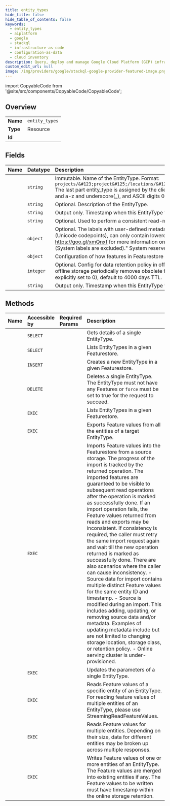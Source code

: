 ```yaml
---
title: entity_types
hide_title: false
hide_table_of_contents: false
keywords:
  - entity_types
  - aiplatform
  - google    
  - stackql
  - infrastructure-as-code
  - configuration-as-data
  - cloud inventory
description: Query, deploy and manage Google Cloud Platform (GCP) infrastructure and resources using SQL
custom_edit_url: null
image: /img/providers/google/stackql-google-provider-featured-image.png
---
```


import CopyableCode from '@site/src/components/CopyableCode/CopyableCode';




## Overview
<table><tbody>
<tr><td><b>Name</b></td><td><code>entity_types</code></td></tr>
<tr><td><b>Type</b></td><td>Resource</td></tr>
<tr><td><b>Id</b></td><td><CopyableCode code="google.aiplatform.entity_types" /></td></tr>
</tbody></table>

## Fields
| Name | Datatype | Description |
|:-----|:---------|:------------|
| <CopyableCode code="name" /> | `string` | Immutable. Name of the EntityType. Format: `projects/&#123;project&#125;/locations/&#123;location&#125;/featurestores/&#123;featurestore&#125;/entityTypes/&#123;entity_type&#125;` The last part entity_type is assigned by the client. The entity_type can be up to 64 characters long and can consist only of ASCII Latin letters A-Z and a-z and underscore(_), and ASCII digits 0-9 starting with a letter. The value will be unique given a featurestore. |
| <CopyableCode code="description" /> | `string` | Optional. Description of the EntityType. |
| <CopyableCode code="createTime" /> | `string` | Output only. Timestamp when this EntityType was created. |
| <CopyableCode code="etag" /> | `string` | Optional. Used to perform a consistent read-modify-write updates. If not set, a blind "overwrite" update happens. |
| <CopyableCode code="labels" /> | `object` | Optional. The labels with user-defined metadata to organize your EntityTypes. Label keys and values can be no longer than 64 characters (Unicode codepoints), can only contain lowercase letters, numeric characters, underscores and dashes. International characters are allowed. See https://goo.gl/xmQnxf for more information on and examples of labels. No more than 64 user labels can be associated with one EntityType (System labels are excluded)." System reserved label keys are prefixed with "aiplatform.googleapis.com/" and are immutable. |
| <CopyableCode code="monitoringConfig" /> | `object` | Configuration of how features in Featurestore are monitored. |
| <CopyableCode code="offlineStorageTtlDays" /> | `integer` | Optional. Config for data retention policy in offline storage. TTL in days for feature values that will be stored in offline storage. The Feature Store offline storage periodically removes obsolete feature values older than `offline_storage_ttl_days` since the feature generation time. If unset (or explicitly set to 0), default to 4000 days TTL. |
| <CopyableCode code="updateTime" /> | `string` | Output only. Timestamp when this EntityType was most recently updated. |
## Methods
| Name | Accessible by | Required Params | Description |
|:-----|:--------------|:----------------|:------------|
| <CopyableCode code="get" /> | `SELECT` | <CopyableCode code="entityTypesId, featurestoresId, locationsId, projectsId" /> | Gets details of a single EntityType. |
| <CopyableCode code="list" /> | `SELECT` | <CopyableCode code="featurestoresId, locationsId, projectsId" /> | Lists EntityTypes in a given Featurestore. |
| <CopyableCode code="create" /> | `INSERT` | <CopyableCode code="featurestoresId, locationsId, projectsId" /> | Creates a new EntityType in a given Featurestore. |
| <CopyableCode code="delete" /> | `DELETE` | <CopyableCode code="entityTypesId, featurestoresId, locationsId, projectsId" /> | Deletes a single EntityType. The EntityType must not have any Features or `force` must be set to true for the request to succeed. |
| <CopyableCode code="_list" /> | `EXEC` | <CopyableCode code="featurestoresId, locationsId, projectsId" /> | Lists EntityTypes in a given Featurestore. |
| <CopyableCode code="export_feature_values" /> | `EXEC` | <CopyableCode code="entityTypesId, featurestoresId, locationsId, projectsId" /> | Exports Feature values from all the entities of a target EntityType. |
| <CopyableCode code="import_feature_values" /> | `EXEC` | <CopyableCode code="entityTypesId, featurestoresId, locationsId, projectsId" /> | Imports Feature values into the Featurestore from a source storage. The progress of the import is tracked by the returned operation. The imported features are guaranteed to be visible to subsequent read operations after the operation is marked as successfully done. If an import operation fails, the Feature values returned from reads and exports may be inconsistent. If consistency is required, the caller must retry the same import request again and wait till the new operation returned is marked as successfully done. There are also scenarios where the caller can cause inconsistency. - Source data for import contains multiple distinct Feature values for the same entity ID and timestamp. - Source is modified during an import. This includes adding, updating, or removing source data and/or metadata. Examples of updating metadata include but are not limited to changing storage location, storage class, or retention policy. - Online serving cluster is under-provisioned. |
| <CopyableCode code="patch" /> | `EXEC` | <CopyableCode code="entityTypesId, featurestoresId, locationsId, projectsId" /> | Updates the parameters of a single EntityType. |
| <CopyableCode code="read_feature_values" /> | `EXEC` | <CopyableCode code="entityTypesId, featurestoresId, locationsId, projectsId" /> | Reads Feature values of a specific entity of an EntityType. For reading feature values of multiple entities of an EntityType, please use StreamingReadFeatureValues. |
| <CopyableCode code="streaming_read_feature_values" /> | `EXEC` | <CopyableCode code="entityTypesId, featurestoresId, locationsId, projectsId" /> | Reads Feature values for multiple entities. Depending on their size, data for different entities may be broken up across multiple responses. |
| <CopyableCode code="write_feature_values" /> | `EXEC` | <CopyableCode code="entityTypesId, featurestoresId, locationsId, projectsId" /> | Writes Feature values of one or more entities of an EntityType. The Feature values are merged into existing entities if any. The Feature values to be written must have timestamp within the online storage retention. |
